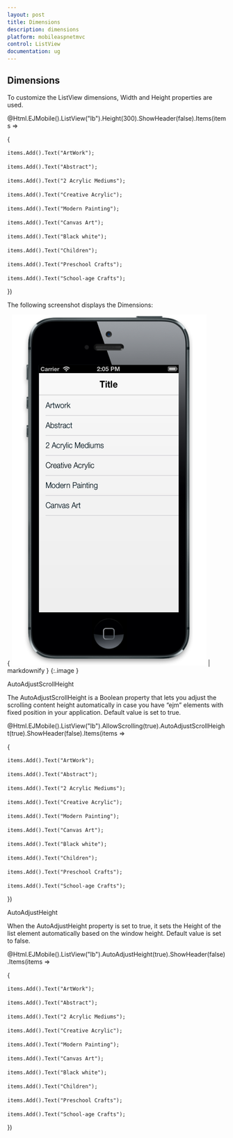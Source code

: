 ```yaml
---
layout: post
title: Dimensions
description: dimensions
platform: mobileaspnetmvc
control: ListView
documentation: ug
---
```


## Dimensions

To customize the ListView dimensions, Width and Height properties are used.





@Html.EJMobile().ListView("lb").Height(300).ShowHeader(false).Items(items =>

{

    items.Add().Text("ArtWork");

    items.Add().Text("Abstract");

    items.Add().Text("2 Acrylic Mediums");

    items.Add().Text("Creative Acrylic");

    items.Add().Text("Modern Painting");

    items.Add().Text("Canvas Art");

    items.Add().Text("Black white");

    items.Add().Text("Children");

    items.Add().Text("Preschool Crafts");

    items.Add().Text("School-age Crafts");



})

The following screenshot displays the Dimensions:

{ ![Height z](Dimensions_images/Dimensions_img1.png) | markdownify }
{:.image }


AutoAdjustScrollHeight

The AutoAdjustScrollHeight is a Boolean property that lets you adjust the scrolling content height automatically in case you have “ejm” elements with fixed position in your application. Default value is set to true.





@Html.EJMobile().ListView("lb").AllowScrolling(true).AutoAdjustScrollHeight(true).ShowHeader(false).Items(items =>

{

    items.Add().Text("ArtWork");

    items.Add().Text("Abstract");

    items.Add().Text("2 Acrylic Mediums");

    items.Add().Text("Creative Acrylic");

    items.Add().Text("Modern Painting");

    items.Add().Text("Canvas Art");

    items.Add().Text("Black white");

    items.Add().Text("Children");

    items.Add().Text("Preschool Crafts");

    items.Add().Text("School-age Crafts");



})

AutoAdjustHeight

When the AutoAdjustHeight property is set to true, it sets the Height of the list element automatically based on the window height. Default value is set to false.





@Html.EJMobile().ListView("lb").AutoAdjustHeight(true).ShowHeader(false).Items(items =>

{

    items.Add().Text("ArtWork");

    items.Add().Text("Abstract");

    items.Add().Text("2 Acrylic Mediums");

    items.Add().Text("Creative Acrylic");

    items.Add().Text("Modern Painting");

    items.Add().Text("Canvas Art");

    items.Add().Text("Black white");

    items.Add().Text("Children");

    items.Add().Text("Preschool Crafts");

    items.Add().Text("School-age Crafts");



})



